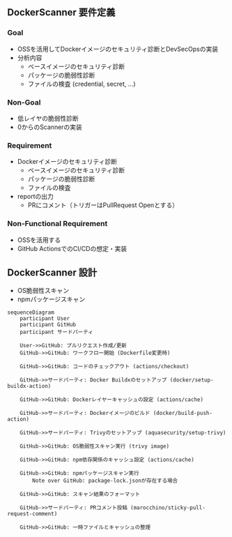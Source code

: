 ## DockerScanner 要件定義

### Goal
- OSSを活用してDockerイメージのセキュリティ診断とDevSecOpsの実装
- 分析内容
  - ベースイメージのセキュリティ診断
  - パッケージの脆弱性診断
  - ファイルの検査 (credential, secret, ...)


### Non-Goal
- 低レイヤの脆弱性診断
- 0からのScannerの実装

### Requirement
- Dockerイメージのセキュリティ診断
  - ベースイメージのセキュリティ診断
  - パッケージの脆弱性診断
  - ファイルの検査
- reportの出力
  - PRにコメント（トリガーはPullRequest Openとする）

### Non-Functional Requirement
- OSSを活用する
- GitHub ActionsでのCI/CDの想定・実装


## DockerScanner 設計
- OS脆弱性スキャン
- npmパッケージスキャン

```mermaid
sequenceDiagram
    participant User
    participant GitHub
    participant サードパーティ

    User->>GitHub: プルリクエスト作成/更新
    GitHub->>GitHub: ワークフロー開始 (Dockerfile変更時)

    GitHub->>GitHub: コードのチェックアウト (actions/checkout)
    
    GitHub->>サードパーティ: Docker Buildxのセットアップ (docker/setup-buildx-action)
    
    GitHub->>GitHub: Dockerレイヤーキャッシュの設定 (actions/cache)
    
    GitHub->>サードパーティ: Dockerイメージのビルド (docker/build-push-action)
    
    GitHub->>サードパーティ: Trivyのセットアップ (aquasecurity/setup-trivy)
    
    GitHub->>GitHub: OS脆弱性スキャン実行 (trivy image)
    
    GitHub->>GitHub: npm依存関係のキャッシュ設定 (actions/cache)
    
    GitHub->>GitHub: npmパッケージスキャン実行
        Note over GitHub: package-lock.jsonが存在する場合
    
    GitHub->>GitHub: スキャン結果のフォーマット
    
    GitHub->>サードパーティ: PRコメント投稿 (marocchino/sticky-pull-request-comment)
    
    GitHub->>GitHub: 一時ファイルとキャッシュの整理

```